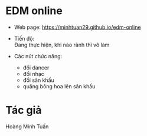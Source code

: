 # EDM online
- Web page: https://minhtuan29.github.io/edm-online   
  
- Tiến độ:   
            Đang thực hiện, khi nào rảnh thì vô làm  
  
- Các nút chức năng: 
   - đổi dancer 
   - đổi nhạc
   - đổi sân khấu
   - quăng bông hoa lên sân khấu  
# Tác giả
Hoàng Minh Tuấn
